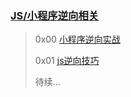### [JS/小程序逆向相关](https://puffhub.github.io/)

> 0x00 [小程序逆向实战](./小程序逆向/微信小程序逆向.md)
> 
> 0x01 [js逆向技巧]()
> 
> 待续...